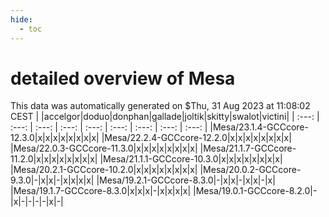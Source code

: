 ```yaml
---
hide:
  - toc
---
```


detailed overview of Mesa
=========================


This data was automatically generated on $Thu, 31 Aug 2023 at 11:08:02 CEST
| |accelgor|doduo|donphan|gallade|joltik|skitty|swalot|victini|
| :---: | :---: | :---: | :---: | :---: | :---: | :---: | :---: | :---: |
|Mesa/23.1.4-GCCcore-12.3.0|x|x|x|x|x|x|x|x|
|Mesa/22.2.4-GCCcore-12.2.0|x|x|x|x|x|x|x|x|
|Mesa/22.0.3-GCCcore-11.3.0|x|x|x|x|x|x|x|x|
|Mesa/21.1.7-GCCcore-11.2.0|x|x|x|x|x|x|x|x|
|Mesa/21.1.1-GCCcore-10.3.0|x|x|x|x|x|x|x|x|
|Mesa/20.2.1-GCCcore-10.2.0|x|x|x|x|x|x|x|x|
|Mesa/20.0.2-GCCcore-9.3.0|-|x|x|-|x|x|x|x|
|Mesa/19.2.1-GCCcore-8.3.0|-|x|x|-|x|x|-|x|
|Mesa/19.1.7-GCCcore-8.3.0|x|x|x|-|x|x|x|x|
|Mesa/19.0.1-GCCcore-8.2.0|-|x|-|-|-|-|x|-|

